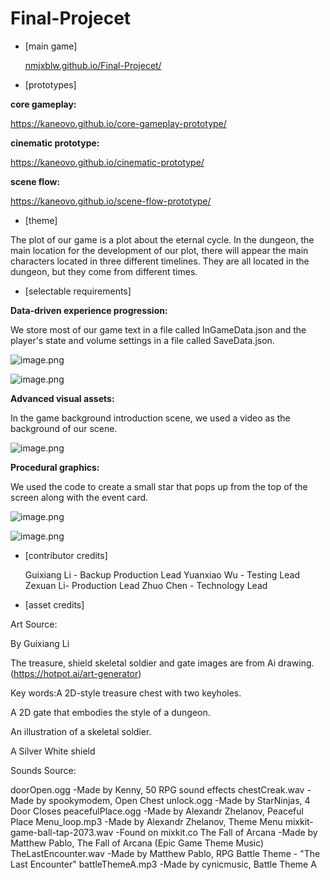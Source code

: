# Final-Projecet
- [main game] 

  [nmjxblw.github.io/Final-Projecet/](https://nmjxblw.github.io/Final-Projecet/)

- [prototypes] 

**core gameplay:**

https://kaneovo.github.io/core-gameplay-prototype/

**cinematic prototype:**

https://kaneovo.github.io/cinematic-prototype/

 **scene flow:**

https://kaneovo.github.io/scene-flow-prototype/

- [theme] 

The plot of our game is a plot about the eternal cycle. In the dungeon, the main location for the development of our plot, there will appear the main characters located in three different timelines. They are all located in the dungeon, but they come from different times.



- [selectable requirements] 

**Data-driven experience progression:**

We store most of our game text in a file called InGameData.json and the player's state and volume settings in a file called SaveData.json.

![image.png](https://canvas.ucsc.edu/users/88780/files/7492786/preview?verifier=CVTfHEwKd4FQqDy7rDLa2ShKFWtkHFw6fDiSntz7)

![image.png](https://canvas.ucsc.edu/users/88780/files/7492791/preview?verifier=iVjvBQ1bgjdlza6Oe7CdMrrTByS2NwS7RWdWjeos)

**Advanced visual assets:**

In the game background introduction scene, we used a video as the background of our scene.

![image.png](https://canvas.ucsc.edu/users/88780/files/7492798/preview?verifier=BvIXS9Eb4vvYf9mvvM3ZTyMcpT7aFLIuUWVdsCG4)

**Procedural graphics:**

We used the code to create a small star that pops up from the top of the screen along with the event card.

![image.png](https://canvas.ucsc.edu/users/88780/files/7492807/preview?verifier=OYgNqemACbs9v70jAbEuYEKfz06wYyqpHXG7Q5WU)

![image.png](https://canvas.ucsc.edu/users/88780/files/7492812/preview?verifier=4857hoUIP0G4eJ3Ng6zJbhqsW3WWGDcijsOLvM7N)



- [contributor credits] 

   Guixiang Li - Backup Production Lead
   Yuanxiao Wu - Testing Lead
   Zexuan Li- Production Lead
   Zhuo Chen - Technology Lead



- [asset credits] 

Art Source:

By Guixiang Li 

The treasure, shield skeletal soldier and gate images are from Ai drawing.(https://hotpot.ai/art-generator) 

Key words:A 2D-style treasure chest with two keyholes. 

A 2D gate that embodies the style of a dungeon.

An illustration of a skeletal soldier.

A Silver White shield



Sounds Source:

doorOpen.ogg    -Made by Kenny, 50 RPG sound effects
chestCreak.wav  -Made by spookymodem, Open Chest
unlock.ogg -Made by StarNinjas, 4 Door Closes
peacefulPlace.ogg -Made by Alexandr Zhelanov, Peaceful Place
Menu_loop.mp3 -Made by Alexandr Zhelanov, Theme Menu
mixkit-game-ball-tap-2073.wav -Found on mixkit.co
The Fall of Arcana -Made by Matthew Pablo, The Fall of Arcana (Epic Game Theme Music)
TheLastEncounter.wav -Made by Matthew Pablo, RPG Battle Theme - "The Last Encounter"
battleThemeA.mp3 -Made by cynicmusic, Battle Theme A

